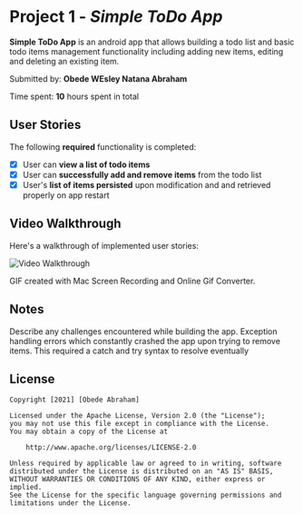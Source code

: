 # Project 1 - *Simple ToDo App*

**Simple ToDo App** is an android app that allows building a todo list and basic todo items management functionality including adding new items, editing and deleting an existing item.

Submitted by: **Obede WEsley Natana Abraham**

Time spent: **10** hours spent in total

## User Stories

The following **required** functionality is completed:

* [X] User can **view a list of todo items**
* [X] User can **successfully add and remove items** from the todo list
* [X] User's **list of items persisted** upon modification and and retrieved properly on app restart

## Video Walkthrough

Here's a walkthrough of implemented user stories:

<img src='https://github.com/obedewesley/SimpleToDoApp/blob/master/Walkthrough%20SimpleToDo%20-%20Obede.gif' title='Video Walkthrough' width='' alt='Video Walkthrough' />

GIF created with Mac Screen Recording and Online Gif Converter.

## Notes

Describe any challenges encountered while building the app.
Exception handling errors which constantly crashed the app upon trying to remove items.
This required a catch and try syntax to resolve eventually

## License

    Copyright [2021] [Obede Abraham]

    Licensed under the Apache License, Version 2.0 (the "License");
    you may not use this file except in compliance with the License.
    You may obtain a copy of the License at

        http://www.apache.org/licenses/LICENSE-2.0

    Unless required by applicable law or agreed to in writing, software
    distributed under the License is distributed on an "AS IS" BASIS,
    WITHOUT WARRANTIES OR CONDITIONS OF ANY KIND, either express or implied.
    See the License for the specific language governing permissions and
    limitations under the License.
